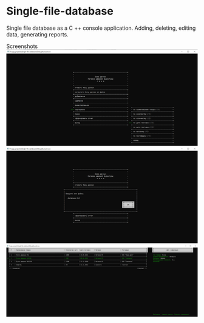 # Single-file-database
Single file database as a C ++ console application. Adding, deleting, editing data, generating reports.

Screenshots
![1](https://github.com/polinakhadorchanka/Single-file-database/blob/main/screens/1.PNG)
![2](https://github.com/polinakhadorchanka/Single-file-database/blob/main/screens/2.PNG)
![3](https://github.com/polinakhadorchanka/Single-file-database/blob/main/screens/3.PNG)
